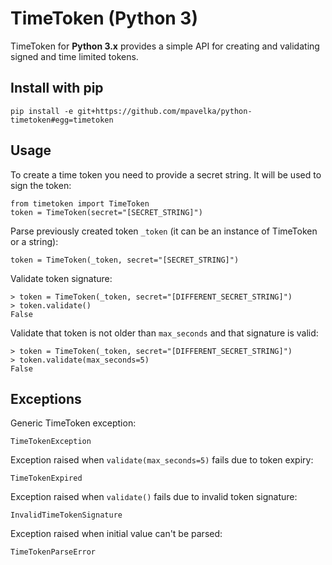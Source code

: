 TimeToken (Python 3)
===

TimeToken for **Python 3.x** provides a simple API for creating and validating signed and time limited tokens.

## Install with pip

```
pip install -e git+https://github.com/mpavelka/python-timetoken#egg=timetoken
```

## Usage

To create a time token you need to provide a secret string. It will be used to sign the token:

```
from timetoken import TimeToken
token = TimeToken(secret="[SECRET_STRING]")
```

Parse previously created token `_token` (it can be an instance of TimeToken or a string):

```
token = TimeToken(_token, secret="[SECRET_STRING]")
```

Validate token signature:

```
> token = TimeToken(_token, secret="[DIFFERENT_SECRET_STRING]")
> token.validate()
False
```

Validate that token is not older than `max_seconds` and that signature is valid:

```
> token = TimeToken(_token, secret="[DIFFERENT_SECRET_STRING]")
> token.validate(max_seconds=5)
False
```

## Exceptions

Generic TimeToken exception:

```
TimeTokenException
```

Exception raised when `validate(max_seconds=5)` fails due to token expiry: 

```
TimeTokenExpired
```

Exception raised when `validate()` fails due to invalid token signature:

```
InvalidTimeTokenSignature
```

Exception raised when initial value can't be parsed:

```
TimeTokenParseError
```